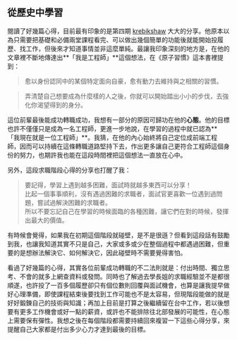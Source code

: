 ## 從歷史中學習
閱讀了好幾篇心得，目前最有印象的是第四期 [krebikshaw](https://github.com/Lidemy/mentor-program-4th/issues/24) 大大的分享。他原本以為只需要把基礎和必備兩堂課程看完、可以做出幾個簡單的功能後就能開始投履歷、找工作，但後來才知道事情並非這麼單純。最讓我印象深刻的地方是，在他的文章裡不斷地傳達出**「我是工程師」**這個想法，在《原子習慣》這本書裡提到：

> 愈以身份認同中的某個特定面向自豪，愈有動力去維持與之相關的習慣。  

> 弄清楚自己想要成為什麼樣的人之後，你就可以開始踏出小小的步伐，去強化你渴望得到的身分。

這位前輩最後能成功轉職成功，我想有一部分的原因可歸功在他的**心態**。他的目標也許不僅僅只是成為一名工程師，更進一步地說，在學習的過程中就已認為**「我現在就是一位工程師」**。我猜，在他的內心始終將自己定位成前端工程師，因而可以持續在這條轉職道路堅持下去，作出更多讓自己更符合工程師這個身份的努力，也期許我也能在這段時間裡把這個想法一直放在心中。

另外，這段求職階段心得的分享也打醒了我：
>要記得，學習上遇到越多困難，面試時就越多東西可以分享！  
比起一個事事順利，沒有遇過困難的求職者，面試官更喜歡一位遇到過問題，嘗試過解決困難的求職者。  
所以不要忘記自己在學習的時候面臨的各種困難，讓它們在對的時候，發揮出最大的價值。

有時候會覺得，如果我在初期這個階段就碰壁，是不是很遜？但看到這段話有鼓勵到我，也讓我知道其實不只是自己，大家或多或少在整個過程中都遇過困難，但重要的是想辦法解決它、如何解決它，因此碰壁時不需要覺得害怕。

看過了好幾篇的心得，其實各位前輩成功轉職的不二法則就是：付出時間、獨立思考、不會的就多上網查資料或發問。同時也了解過去學長姐的求職經驗並不是都很順遂，也許投了一百多個履歷卻只有個位數則回覆與面試機會，也算是讓我提早做好心理準備，即使課程結束後要找到工作可能也不是太容易，但現階段能做的就是好好鍛鍊自己的技術與知識；再加上目前是打算之後繼續留在台中工作，若以後想要有更多工作機會或好一點的薪資，或許也不能排除往北部發展的可能性，在心態上需要保有彈性。我想之後在每個階段都需要持續回來複習一下這些心得分享，來提醒自己大家都是付出多少心力才達到最後的目標。